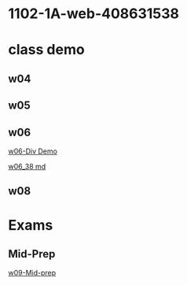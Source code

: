 # 1102-1A-web-408631538
# class demo
## w04
## w05
## w06
[w06-Div Demo](https://1102-1-a-web-408631538.vercel.app/w06/div.html)

[w06_38 md](https://github.com/silver0416/1102-1A-web-408631538/blob/main/demo/md/w6.md)
## w08

# Exams

## Mid-Prep

[w09-Mid-prep](https://1102-1-a-web-408631538.vercel.app/w06/div.html)
